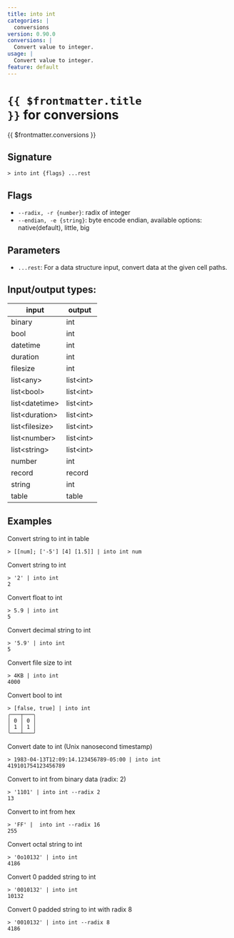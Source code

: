 ```yaml
---
title: into int
categories: |
  conversions
version: 0.90.0
conversions: |
  Convert value to integer.
usage: |
  Convert value to integer.
feature: default
---
```


<!-- This file is automatically generated. Please edit the command in https://github.com/nushell/nushell instead. -->

# <code>{{ $frontmatter.title }}</code> for conversions

<div class='command-title'>{{ $frontmatter.conversions }}</div>

## Signature

`> into int {flags} ...rest`

## Flags

- `--radix, -r {number}`: radix of integer
- `--endian, -e {string}`: byte encode endian, available options: native(default), little, big

## Parameters

- `...rest`: For a data structure input, convert data at the given cell paths.

## Input/output types:

| input            | output      |
| ---------------- | ----------- |
| binary           | int         |
| bool             | int         |
| datetime         | int         |
| duration         | int         |
| filesize         | int         |
| list\<any\>      | list\<int\> |
| list\<bool\>     | list\<int\> |
| list\<datetime\> | list\<int\> |
| list\<duration\> | list\<int\> |
| list\<filesize\> | list\<int\> |
| list\<number\>   | list\<int\> |
| list\<string\>   | list\<int\> |
| number           | int         |
| record           | record      |
| string           | int         |
| table            | table       |

## Examples

Convert string to int in table

```nushell
> [[num]; ['-5'] [4] [1.5]] | into int num

```

Convert string to int

```nushell
> '2' | into int
2
```

Convert float to int

```nushell
> 5.9 | into int
5
```

Convert decimal string to int

```nushell
> '5.9' | into int
5
```

Convert file size to int

```nushell
> 4KB | into int
4000
```

Convert bool to int

```nushell
> [false, true] | into int
╭───┬───╮
│ 0 │ 0 │
│ 1 │ 1 │
╰───┴───╯

```

Convert date to int (Unix nanosecond timestamp)

```nushell
> 1983-04-13T12:09:14.123456789-05:00 | into int
419101754123456789
```

Convert to int from binary data (radix: 2)

```nushell
> '1101' | into int --radix 2
13
```

Convert to int from hex

```nushell
> 'FF' |  into int --radix 16
255
```

Convert octal string to int

```nushell
> '0o10132' | into int
4186
```

Convert 0 padded string to int

```nushell
> '0010132' | into int
10132
```

Convert 0 padded string to int with radix 8

```nushell
> '0010132' | into int --radix 8
4186
```
